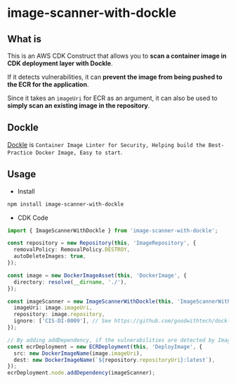 # image-scanner-with-dockle

## What is

This is an AWS CDK Construct that allows you to **scan a container image in CDK deployment layer with Dockle**.

If it detects vulnerabilities, it can **prevent the image from being pushed to the ECR for the application**.

Since it takes an `imageUri` for ECR as an argument, it can also be used to **simply scan an existing image in the repository**.

## Dockle

[Dockle](https://github.com/goodwithtech/dockle) is `Container Image Linter for Security, Helping build the Best-Practice Docker Image, Easy to start`.

## Usage

- Install

```sh
npm install image-scanner-with-dockle
```

- CDK Code

```ts
import { ImageScannerWithDockle } from 'image-scanner-with-dockle';

const repository = new Repository(this, 'ImageRepository', {
  removalPolicy: RemovalPolicy.DESTROY,
  autoDeleteImages: true,
});

const image = new DockerImageAsset(this, 'DockerImage', {
  directory: resolve(__dirname, './'),
});

const imageScanner = new ImageScannerWithDockle(this, 'ImageScannerWithDockle', {
  imageUri: image.imageUri,
  repository: image.repository,
  ignore: ['CIS-DI-0009'], // See https://github.com/goodwithtech/dockle#checkpoint-summary
});

// By adding addDependency, if the vulnerabilities are detected by ImageScannerWithDockle, the following ECRDeployment will not be executed, deployment will fail.
const ecrDeployment = new ECRDeployment(this, 'DeployImage', {
  src: new DockerImageName(image.imageUri),
  dest: new DockerImageName(`${repository.repositoryUri}:latest`),
});
ecrDeployment.node.addDependency(imageScanner);
```
